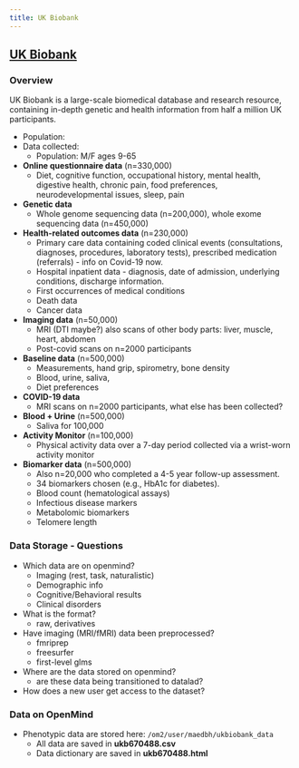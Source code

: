 ```yaml
---
title: UK Biobank
---
```


## [UK Biobank](https://www.ukbiobank.ac.uk/)

### Overview 
UK Biobank is a large-scale biomedical database and research resource, containing in-depth genetic and health information from half a million UK participants. 

* Population: 
* Data collected:
    * Population: M/F ages 9-65
* **Online questionnaire data** (n=330,000)
    * Diet, cognitive function, occupational history, mental health, digestive health, chronic pain, food preferences, neurodevelopmental issues, sleep, pain
* **Genetic data**
    * Whole genome sequencing data (n=200,000), whole exome sequencing data (n=450,000)
* **Health-related outcomes data** (n=230,000)
    * Primary care data containing coded clinical events (consultations, diagnoses, procedures, laboratory tests), prescribed medication (referrals) - info on Covid-19 now.
    * Hospital inpatient data - diagnosis, date of admission, underlying conditions, discharge information. 
    * First occurrences of medical conditions
    * Death data
    * Cancer data  
* **Imaging data** (n=50,000)
    * MRI (DTI maybe?) also scans of other body parts: liver, muscle, heart, abdomen
    * Post-covid scans on n=2000 participants
* **Baseline data** (n=500,000)
    * Measurements, hand grip, spirometry, bone density
    * Blood, urine, saliva, 
    * Diet preferences
* **COVID-19 data**
    * MRI scans on n=2000 participants, what else has been collected?
* **Blood + Urine** (n=500,000)
    * Saliva for 100,000
* **Activity Monitor** (n=100,000)
    * Physical activity data over a 7-day period collected via a wrist-worn activity monitor 
* **Biomarker data** (n=500,000)
    * Also n=20,000 who completed a 4-5 year follow-up assessment. 
    * 34 biomarkers chosen (e.g., HbA1c for diabetes).
    * Blood count (hematological assays)
    * Infectious disease markers
    * Metabolomic biomarkers
    * Telomere length

### Data Storage - Questions
* Which data are on openmind?
    * Imaging (rest, task, naturalistic)
    * Demographic info
    * Cognitive/Behavioral results
    * Clinical disorders
* What is the format?
    * raw, derivatives
* Have imaging (MRI/fMRI) data been preprocessed?
    * fmriprep
    * freesurfer
    * first-level glms
* Where are the data stored on openmind?
    * are these data being transitioned to datalad?
* How does a new user get access to the dataset?

### Data on OpenMind
* Phenotypic data are stored here: `/om2/user/maedbh/ukbiobank_data`
    * All data are saved in **ukb670488.csv**
    * Data dictionary are saved in **ukb670488.html**